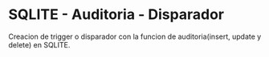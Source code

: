 # SQLITE - Auditoria - Disparador
Creacion de trigger o disparador con la funcion de auditoria(insert, update y delete) en SQLITE.
